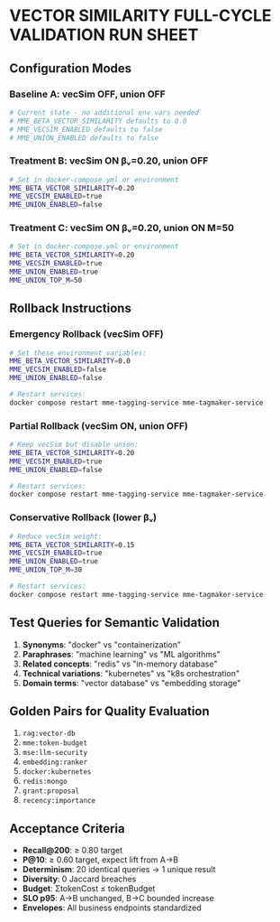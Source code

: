 # VECTOR SIMILARITY FULL-CYCLE VALIDATION RUN SHEET

## Configuration Modes

### Baseline A: vecSim OFF, union OFF
```bash
# Current state - no additional env vars needed
# MME_BETA_VECTOR_SIMILARITY defaults to 0.0
# MME_VECSIM_ENABLED defaults to false
# MME_UNION_ENABLED defaults to false
```

### Treatment B: vecSim ON βᵥ=0.20, union OFF
```bash
# Set in docker-compose.yml or environment
MME_BETA_VECTOR_SIMILARITY=0.20
MME_VECSIM_ENABLED=true
MME_UNION_ENABLED=false
```

### Treatment C: vecSim ON βᵥ=0.20, union ON M=50
```bash
# Set in docker-compose.yml or environment
MME_BETA_VECTOR_SIMILARITY=0.20
MME_VECSIM_ENABLED=true
MME_UNION_ENABLED=true
MME_UNION_TOP_M=50
```

## Rollback Instructions

### Emergency Rollback (vecSim OFF)
```bash
# Set these environment variables:
MME_BETA_VECTOR_SIMILARITY=0.0
MME_VECSIM_ENABLED=false
MME_UNION_ENABLED=false

# Restart services:
docker compose restart mme-tagging-service mme-tagmaker-service
```

### Partial Rollback (vecSim ON, union OFF)
```bash
# Keep vecSim but disable union:
MME_BETA_VECTOR_SIMILARITY=0.20
MME_VECSIM_ENABLED=true
MME_UNION_ENABLED=false

# Restart services:
docker compose restart mme-tagging-service mme-tagmaker-service
```

### Conservative Rollback (lower βᵥ)
```bash
# Reduce vecSim weight:
MME_BETA_VECTOR_SIMILARITY=0.15
MME_VECSIM_ENABLED=true
MME_UNION_ENABLED=true
MME_UNION_TOP_M=30

# Restart services:
docker compose restart mme-tagging-service mme-tagmaker-service
```

## Test Queries for Semantic Validation

1. **Synonyms**: "docker" vs "containerization"
2. **Paraphrases**: "machine learning" vs "ML algorithms"
3. **Related concepts**: "redis" vs "in-memory database"
4. **Technical variations**: "kubernetes" vs "k8s orchestration"
5. **Domain terms**: "vector database" vs "embedding storage"

## Golden Pairs for Quality Evaluation

1. `rag:vector-db`
2. `mme:token-budget`
3. `mse:llm-security`
4. `embedding:ranker`
5. `docker:kubernetes`
6. `redis:mongo`
7. `grant:proposal`
8. `recency:importance`

## Acceptance Criteria

- **Recall@200**: ≥ 0.80 target
- **P@10**: ≥ 0.60 target, expect lift from A→B
- **Determinism**: 20 identical queries → 1 unique result
- **Diversity**: 0 Jaccard breaches
- **Budget**: ΣtokenCost ≤ tokenBudget
- **SLO p95**: A→B unchanged, B→C bounded increase
- **Envelopes**: All business endpoints standardized
